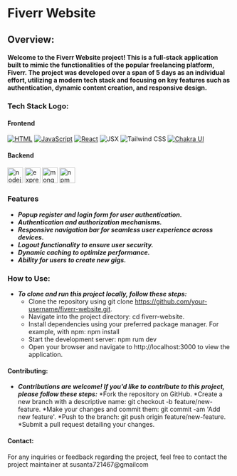 # Fiverr Website

## Overview:
  #### Welcome to the Fiverr Website project! This is a full-stack application built to mimic the functionalities of the popular freelancing platform, Fiverr. The project was developed over a span of 5 days as an individual effort, utilizing a modern tech stack and focusing on key features such as authentication, dynamic content creation, and responsive design.

### Tech Stack Logo:
#### Frontend
[![HTML](https://img.shields.io/badge/HTML-%23E34F26.svg?style=for-the-badge&logo=html5&logoColor=white)](https://developer.mozilla.org/en-US/docs/Web/HTML)
[![JavaScript](https://img.shields.io/badge/JavaScript-%23F7DF1E.svg?style=for-the-badge&logo=javascript&logoColor=black)](https://developer.mozilla.org/en-US/docs/Web/JavaScript)
[![React](https://img.shields.io/badge/React-%2361DAFB.svg?style=for-the-badge&logo=react&logoColor=white)](https://reactjs.org/)
<img alt="JSX" src="https://img.shields.io/badge/JSX-%2300D8FF.svg?style=for-the-badge&logo=react&logoColor=white"/>
<img alt="Tailwind CSS" src="https://img.shields.io/badge/Tailwind_CSS-38B2AC?style=for-the-badge&logo=tailwind-css&logoColor=white"/>
[![Chakra UI](https://img.shields.io/badge/Chakra_UI-%23319795.svg?style=for-the-badge&logo=chakra-ui&logoColor=white)](https://chakra-ui.com/)
#### Backend
 <img src="https://img.shields.io/badge/Node.js-339933?logo=nodedotjs&logoColor=white&style=for-the-badge" height="35" alt="nodejs logo"  />
<img src="https://img.shields.io/badge/Express-000000?logo=express&logoColor=white&style=for-the-badge" height="35" alt="express logo"  />
 <img src="https://img.shields.io/badge/MongoDB-47A248?logo=mongodb&logoColor=white&style=for-the-badge" height="35" alt="mongodb logo"  />
 <img src="https://img.shields.io/badge/npm-CB3837?logo=npm&logoColor=white&style=for-the-badge" height="35" alt="npm logo"  />


 ### Features
* ***Popup register and login form for user authentication.***
* ***Authentication and authorization mechanisms.***
* ***Responsive navigation bar for seamless user experience across devices.***
* ***Logout functionality to ensure user security.***
* ***Dynamic caching to optimize performance.***
* ***Ability for users to create new gigs.***

### How to Use:
* ***To clone and run this project locally, follow these steps:***
  * Clone the repository using git clone https://github.com/your-username/fiverr-website.git.
  * Navigate into the project directory: cd fiverr-website.
  * Install dependencies using your preferred package manager. For example, with npm: npm install
  * Start the development server: npm rum dev
  * Open your browser and navigate to http://localhost:3000 to view the application.

#### Contributing:
* ***Contributions are welcome! If you'd like to contribute to this project, please follow these steps:***
  *Fork the repository on GitHub.
  *Create a new branch with a descriptive name: git checkout -b feature/new-feature.
  *Make your changes and commit them: git commit -am 'Add new feature'.
  *Push to the branch: git push origin feature/new-feature.
  *Submit a pull request detailing your changes.
  
#### Contact:
For any inquiries or feedback regarding the project, feel free to contact the project maintainer at susanta721467@gmailcom
